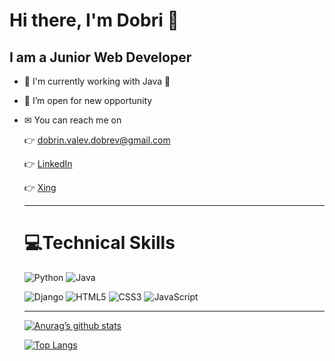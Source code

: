  <h1> Hi there, I'm Dobri 👋 </h1>
 
 <h2> I am a Junior Web Developer </h2>

- 📖  I'm currently working with Java 💪
- 👔 I’m open for new opportunity 
- ✉ You can reach me on
     
     👉 dobrin.valev.dobrev@gmail.com
     
     👉  [LinkedIn](https://www.linkedin.com/in/dobrin-dobrev-dd/)
     
     👉 <a href="https://www.xing.com/profile/Dobrin_Dobrev15/cv" target="_blank">Xing</a>
     
     <hr>
     
     <h1> 
     💻Technical Skills 
     </h1>
     
     ![Python](https://img.shields.io/badge/python-3670A0?style=for-the-badge&logo=python&logoColor=ffdd54) 
     ![Java](https://img.shields.io/badge/java-3670A0?style=for-the-badge&logo=&logoColor=ffdd54) 

     ![Django](https://img.shields.io/badge/django-%23092E20.svg?style=for-the-badge&logo=django&logoColor=white)
     ![HTML5](https://img.shields.io/badge/html5-%23E34F26.svg?style=for-the-badge&logo=html5&logoColor=white)
     ![CSS3](https://img.shields.io/badge/css3-%231572B6.svg?style=for-the-badge&logo=css3&logoColor=white)
     ![JavaScript](https://img.shields.io/badge/javascript-%23323330.svg?style=for-the-badge&logo=javascript&logoColor=%23F7DF1E)
      
     <hr>
       
     [![Anurag’s github stats](https://github-readme-stats.vercel.app/api?username=dvdobrev)](https://github.com/dvdobrev)

     [![Top Langs](https://github-readme-stats.vercel.app/api/top-langs/?username=dvdobrev&layout=compact)](https://github.com/dvdobrev)
     
<!--      
     ![](https://github-readme-stats.vercel.app/api?username=dvdobrev&theme=dark&hide_border=false&include_all_commits=false&count_private=false)<br/>
![](https://github-readme-stats.vercel.app/api/top-langs/?username=dvdobrev&theme=dark&hide_border=false&include_all_commits=false&count_private=false&layout=compact)
 -->









<!--
**dvdorbev85/dvdorbev85** is a ✨ _special_ ✨ repository because its `README.md` (this file) appears on your GitHub profile.

Here are some ideas to get you started:

- 🔭 I’m currently working on ...
- 🌱 I’m currently learning ...
- 👯 I’m looking to collaborate on ...
- 🤔 I’m looking for help with ...
- 💬 Ask me about ...
- 📫 How to reach me: ...
- 😄 Pronouns: ...
- ⚡ Fun fact: ...
-->
